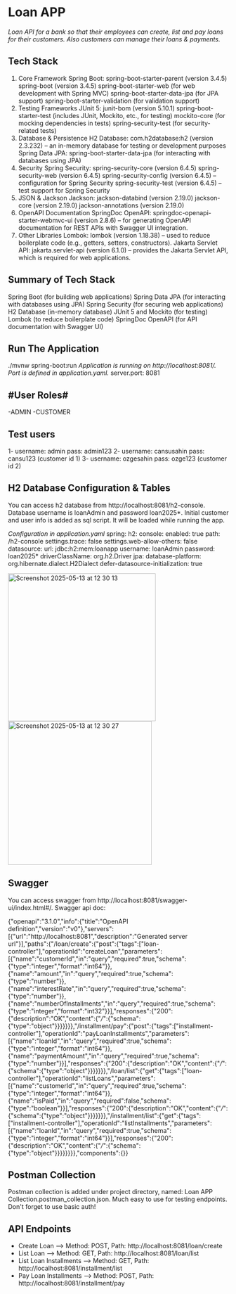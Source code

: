 # **Loan APP**

*Loan API for a bank so that their employees can create, list and pay loans for their customers. Also customers can manage their loans & payments.*

## **Tech Stack**

1. Core Framework
Spring Boot:
spring-boot-starter-parent (version 3.4.5)
spring-boot (version 3.4.5)
spring-boot-starter-web (for web development with Spring MVC)
spring-boot-starter-data-jpa (for JPA support)
spring-boot-starter-validation (for validation support)
2. Testing Frameworks
JUnit 5:
junit-bom (version 5.10.1)
spring-boot-starter-test (includes JUnit, Mockito, etc., for testing)
mockito-core (for mocking dependencies in tests)
spring-security-test (for security-related tests)
3. Database & Persistence
H2 Database:
com.h2database:h2 (version 2.3.232) – an in-memory database for testing or development purposes
Spring Data JPA:
spring-boot-starter-data-jpa (for interacting with databases using JPA)
4. Security
Spring Security:
spring-security-core (version 6.4.5)
spring-security-web (version 6.4.5)
spring-security-config (version 6.4.5) – configuration for Spring Security
spring-security-test (version 6.4.5) – test support for Spring Security
5. JSON & Jackson
Jackson:
jackson-databind (version 2.19.0)
jackson-core (version 2.19.0)
jackson-annotations (version 2.19.0)
6. OpenAPI Documentation
SpringDoc OpenAPI:
springdoc-openapi-starter-webmvc-ui (version 2.8.6) – for generating OpenAPI documentation for REST APIs with Swagger UI integration.
7. Other Libraries
Lombok:
lombok (version 1.18.38) – used to reduce boilerplate code (e.g., getters, setters, constructors).
Jakarta Servlet API:
jakarta.servlet-api (version 6.1.0) – provides the Jakarta Servlet API, which is required for web applications.

## **Summary of Tech Stack**

Spring Boot (for building web applications)
Spring Data JPA (for interacting with databases using JPA)
Spring Security (for securing web applications)
H2 Database (in-memory database)
JUnit 5 and Mockito (for testing)
Lombok (to reduce boilerplate code)
SpringDoc OpenAPI (for API documentation with Swagger UI)

## **Run The Application**

 ./mvnw spring-boot:run
*Application is running on http://localhost:8081/. Port is defined in application.yaml.*
server.port: 8081

## **#User Roles#**

-ADMIN
-CUSTOMER

## **Test users**

1- username: admin pass: admin123
2- username: cansusahin pass: cansu123 (customer id 1)
3- username: ozgesahin pass: ozge123 (customer id 2)

## **H2 Database Configuration & Tables**

You can access h2 database from http://localhost:8081/h2-console. Database username is loanAdmin and password loan2025*. Initial customer and user info is added as sql script. It will be loaded while running the app.

*Configuration in application.yaml*
spring:
  h2:
    console:
      enabled: true
      path: /h2-console
      settings.trace: false
      settings.web-allow-others: false
  datasource:
    url: jdbc:h2:mem:loanapp
    username: loanAdmin
    password: loan2025*
    driverClassName: org.h2.Driver
  jpa:
    database-platform: org.hibernate.dialect.H2Dialect
    defer-datasource-initialization: true

<img width="336" alt="Screenshot 2025-05-13 at 12 30 13" src="https://github.com/user-attachments/assets/e16bff94-1137-4c69-9793-65f005f7bd44" />
<img width="327" alt="Screenshot 2025-05-13 at 12 30 27" src="https://github.com/user-attachments/assets/2aed5586-1d98-406a-86fe-f933c8a21ce5" />

## **Swagger**

You can access swagger from http://localhost:8081/swagger-ui/index.html#/.
Swagger api doc:

{"openapi":"3.1.0","info":{"title":"OpenAPI definition","version":"v0"},"servers":[{"url":"http://localhost:8081","description":"Generated server url"}],"paths":{"/loan/create":{"post":{"tags":["loan-controller"],"operationId":"createLoan","parameters":[{"name":"customerId","in":"query","required":true,"schema":{"type":"integer","format":"int64"}},{"name":"amount","in":"query","required":true,"schema":{"type":"number"}},{"name":"interestRate","in":"query","required":true,"schema":{"type":"number"}},{"name":"numberOfInstallments","in":"query","required":true,"schema":{"type":"integer","format":"int32"}}],"responses":{"200":{"description":"OK","content":{"*/*":{"schema":{"type":"object"}}}}}}},"/installment/pay":{"post":{"tags":["installment-controller"],"operationId":"payLoanInstallments","parameters":[{"name":"loanId","in":"query","required":true,"schema":{"type":"integer","format":"int64"}},{"name":"paymentAmount","in":"query","required":true,"schema":{"type":"number"}}],"responses":{"200":{"description":"OK","content":{"*/*":{"schema":{"type":"object"}}}}}}},"/loan/list":{"get":{"tags":["loan-controller"],"operationId":"listLoans","parameters":[{"name":"customerId","in":"query","required":true,"schema":{"type":"integer","format":"int64"}},{"name":"isPaid","in":"query","required":false,"schema":{"type":"boolean"}}],"responses":{"200":{"description":"OK","content":{"*/*":{"schema":{"type":"object"}}}}}}},"/installment/list":{"get":{"tags":["installment-controller"],"operationId":"listInstallments","parameters":[{"name":"loanId","in":"query","required":true,"schema":{"type":"integer","format":"int64"}}],"responses":{"200":{"description":"OK","content":{"*/*":{"schema":{"type":"object"}}}}}}}},"components":{}}

## **Postman Collection**

Postman collection is added under project directory, named: Loan APP Collection.postman_collection.json. Much easy to use for testing endpoints. Don't forget to use basic auth!

## **API Endpoints**

- Create Loan --> Method: POST, Path: http://localhost:8081/loan/create
- List Loan --> Method: GET, Path: http://localhost:8081/loan/list
- List Loan Installments --> Method: GET, Path: http://localhost:8081/installment/list
- Pay Loan Installments --> Method: POST, Path: http://localhost:8081/installment/pay
